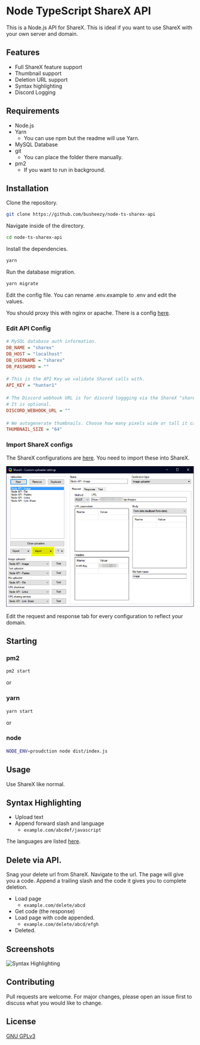 # Node TypeScript ShareX API

This is a Node.js API for ShareX. This is ideal if you want to use ShareX with your own server and domain.

## Features

- Full ShareX feature support
- Thumbnail support
- Deletion URL support
- Syntax highlighting
- Discord Logging

## Requirements

- Node.js
- Yarn
  - You can use npm but the readme will use Yarn.
- MySQL Database
- git
  - You can place the folder there manually.
- pm2
  - If you want to run in background.

## Installation

Clone the repository.

```bash
git clone https://github.com/busheezy/node-ts-sharex-api
```

Navigate inside of the directory.

```bash
cd node-ts-sharex-api
```

Install the dependencies.

```bash
yarn
```

Run the database migration.

```bash
yarn migrate
```

Edit the config file. You can rename .env.example to .env and edit the values.

You should proxy this with nginx or apache. There is a config [here](nginx.conf).

### Edit API Config

```ini
# MySQL database auth information.
DB_NAME = "sharex"
DB_HOST = "localhost"
DB_USERNAME = "sharex"
DB_PASSWORD = ""

# This is the API Key we validate ShareX calls with.
API_KEY = "hunter1"

# The Discord webhook URL is for discord loggging via the ShareX "share" feature.
# It is optional.
DISCORD_WEBHOOK_URL = ""

# We autogenerate thumbnails. Choose how many pixels wide or tall it can be.
THUMBNAIL_SIZE = "64"
```

### Import ShareX configs

The ShareX configurations are [here](sxcu). You need to import these into ShareX.

![Import ShareX configs](readme/sharex-import.png)

Edit the request and response tab for every configuration to reflect your domain.

## Starting

### pm2

```bash
pm2 start
```

or

### yarn

```bash
yarn start
```

or

### node

```bash
NODE_ENV=proudction node dist/index.js
```

## Usage

Use ShareX like normal.

## Syntax Highlighting

- Upload text
- Append forward slash and language
  - ``example.com/abcdef/javascript``

The languages are listed [here](syntax-languages.txt).

## Delete via API.

Snag your delete url from ShareX. Navigate to the url. The page will give you a code. Append a trailing slash and the code it gives you to complete deletion.

- Load page
  - ``example.com/delete/abcd``
- Get code (the response)
- Load page with code appended.
  - ``example.com/delete/abcd/efgh``
- Deleted.

## Screenshots

![Syntax Highlighting](https://share.busheezy.dev/opbi0j.png)

## Contributing

Pull requests are welcome. For major changes, please open an issue first to discuss what you would like to change.

## License

[GNU GPLv3](https://choosealicense.com/licenses/gpl-3.0/)
